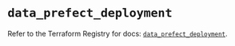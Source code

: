 # `data_prefect_deployment`

Refer to the Terraform Registry for docs: [`data_prefect_deployment`](https://registry.terraform.io/providers/prefecthq/prefect/2.89.0/docs/data-sources/deployment).

